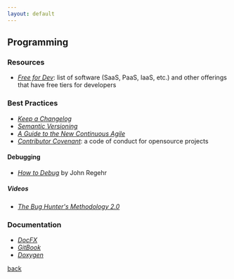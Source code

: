 ```yaml
---
layout: default
---
```


## Programming

### Resources

* _[Free for Dev](https://free-for.dev/#/)_: list of software (SaaS, PaaS, IaaS, etc.) and other offerings that have free tiers for developers

### Best Practices

* _[Keep a Changelog](https://keepachangelog.com/en/1.0.0/)_
* _[Semantic Versioning](https://semver.org/)_
* _[A Guide to the New Continuous Agile](http://www.continuousagile.com/unblock/index.html)_
* _[Contributor Covenant](https://www.contributor-covenant.org/)_: a code of conduct for opensource projects

#### Debugging

* _[How to Debug](https://blog.regehr.org/archives/199)_ by John Regehr

##### Videos

* _[The Bug Hunter's Methodology 2.0](https://www.youtube.com/watch?v=HI1mTQ7ovFY)_

### Documentation

* _[DocFX](https://dotnet.github.io/docfx/index.html)_
* _[GitBook](https://www.gitbook.com/)_
* _[Doxygen](http://doxygen.nl/)_

[back](../)

